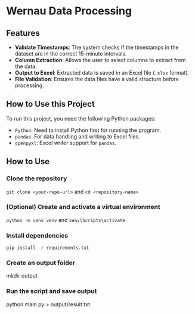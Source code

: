 # Wernau Data Processing

## Features

- **Validate Timestamps**: The system checks if the timestamps in the dataset are in the correct 15-minute intervals.
- **Column Extraction**: Allows the user to select columns to extract from the data.
- **Output to Excel**: Extracted data is saved in an Excel file (`.xlsx` format).
- **File Validation**: Ensures the data files have a valid structure before processing.

## How to Use this Project

To run this project, you need the following Python packages:

- `Python`: Need to install Python first for running the program.
- `pandas`: For data handling and writing to Excel files.
- `openpyxl`: Excel writer support for `pandas`.

## How to Use

### Clone the repository
`git clone <your-repo-url>`
and 
`cd <repository-name>`

### (Optional) Create and activate a virtual environment
`python -m venv venv` 
and
`venv\Scripts\activate`

### Install dependencies
`pip install -r requirements.txt`

### Create an output folder
mkdir output

### Run the script and save output
python main.py > output/result.txt
